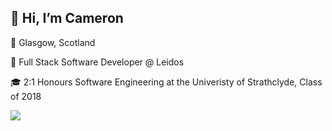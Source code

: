 ## 👋 Hi, I’m Cameron

📍  Glasgow, Scotland

💼 Full Stack Software Developer @ Leidos

🎓 2:1 Honours Software Engineering at the Univeristy of Strathclyde, Class of 2018

![](https://cdn.dribbble.com/users/600557/screenshots/3625204/media/fcab62316b56f66ea4a4268fae3335a4.gif)
